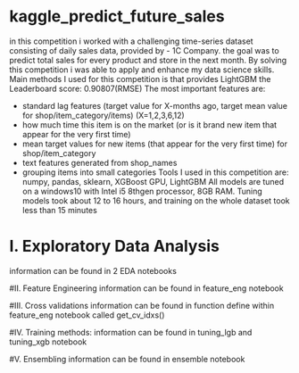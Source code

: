# kaggle_predict_future_sales

in this competition i worked with a challenging time-series dataset consisting of daily sales data, provided by - 1C Company. the goal was to predict total sales for every product and store in the next month. 
By solving this competition i was able to apply and enhance my data science skills.
Main methods I used for this competition  is that provides LightGBM the  Leaderboard score: 0.90807(RMSE)
The most important features are:
* standard lag features (target value for X-months ago, target mean value for shop/item_category/items) (X=1,2,3,6,12)
* how much time this item is on the market (or is it brand new item that appear for the very first time)
* mean target values for new items (that appear for the very first time) for shop/item_category
* text features  generated from shop_names
* grouping items into small categories 
Tools I used in this competition are: numpy, pandas, sklearn, XGBoost GPU, LightGBM
All models are tuned on a windows10 with Intel i5 8thgen processor, 8GB RAM. Tuning models took about 12 to 16 hours, and training on the whole dataset took less than 15 minutes


# I. Exploratory Data Analysis
information can be found in  2 EDA notebooks

#II. Feature Engineering
information can be found in feature_eng  notebook

#III. Cross validations
information can be found in function define within feature_eng  notebook called get_cv_idxs()

#IV. Training methods:
information can be found in tuning_lgb and tuning_xgb notebook

#V. Ensembling
information can be found in ensemble notebook

